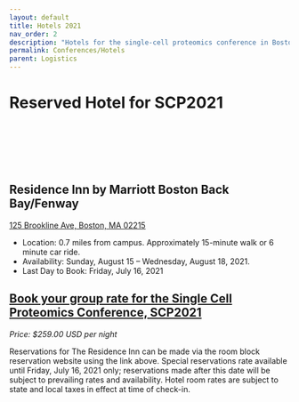 ```yaml
---
layout: default
title: Hotels 2021
nav_order: 2
description: "Hotels for the single-cell proteomics conference in Boston"
permalink: Conferences/Hotels
parent: Logistics
---
```


# Reserved Hotel for SCP2021
&nbsp;


&nbsp;


&nbsp;

## Residence Inn by Marriott Boston Back Bay/Fenway

[125 Brookline Ave, Boston, MA 02215](https://goo.gl/maps/fvYfkxFp4iFnawMC9)
* Location: 0.7 miles from campus. Approximately 15-minute walk or 6 minute car ride.
* Availability: Sunday, August 15 – Wednesday, August 18, 2021.
* Last Day to Book: Friday, July 16, 2021



## [Book your group rate for the Single Cell Proteomics Conference, SCP2021](https://www.marriott.com/event-reservations/reservation-link.mi?id=1623959624405&key=GRP&app=resvlink)
*Price: $259.00 USD per night*



Reservations for The Residence Inn  can be made via the room block reservation website using the link above. Special reservations rate available until Friday, July 16, 2021 only; reservations made after this date will be subject to prevailing rates and availability. Hotel room rates are subject to state and local taxes in effect at time of check-in.

&nbsp;


&nbsp;


&nbsp;


&nbsp;


&nbsp;


&nbsp;


&nbsp;


&nbsp;



&nbsp;


&nbsp;


&nbsp;


&nbsp;


&nbsp;


&nbsp;


&nbsp;


&nbsp;



&nbsp;


&nbsp;


&nbsp;


&nbsp;


&nbsp;


&nbsp;


&nbsp;


&nbsp;
